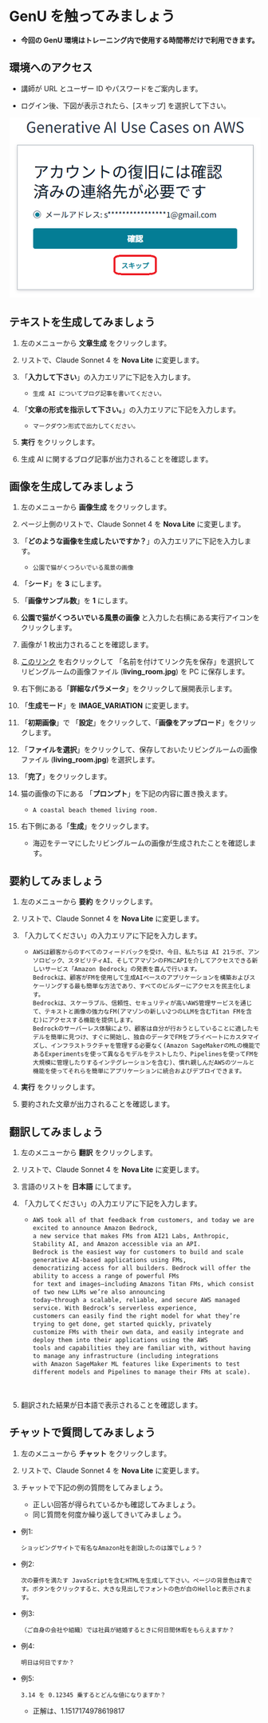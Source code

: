 # GenU を触ってみましょう

* **今回の GenU 環境はトレーニング内で使用する時間帯だけで利用できます。**

## 環境へのアクセス

* 講師が URL とユーザー ID やパスワードをご案内します。

* ログイン後、下図が表示されたら、[スキップ] を選択して下さい。

![概要](images/genu-skip.png)

## テキストを生成してみましょう

1. 左のメニューから **文章生成** をクリックします。

1. リストで、Claude Sonnet 4 を **Nova Lite** に変更します。
      
1. 「**入力して下さい**」の入力エリアに下記を入力します。

    - ```
      生成 AI についてブログ記事を書いてください。
      ```

1. 「**文章の形式を指示して下さい。**」の入力エリアに下記を入力します。

    - ```
      マークダウン形式で出力してください。
      ```

1. **実行** をクリックします。

1. 生成 AI に関するブログ記事が出力されることを確認します。



## 画像を生成してみましょう

1. 左のメニューから **画像生成** をクリックします。

1. ページ上側のリストで、Claude Sonnet 4 を **Nova Lite** に変更します。

1. 「**どのような画像を生成したいですか？**」の入力エリアに下記を入力します。

    - ```
      公園で猫がくつろいでいる風景の画像
      ```

1. 「**シード**」を **3** にします。

1. 「**画像サンプル数**」を **1** にします。

1. **公園で猫がくつろいでいる風景の画像** と入力した右横にある実行アイコンをクリックします。

1. 画像が 1 枚出力されることを確認します。

1. [このリンク](https://github.com/tetsuo-nobe/gen-ai-ess-on-aws/blob/main/gen-u/images/living_room.jpg?raw=true) を右クリックして 「名前を付けてリンク先を保存」を選択してリビングルームの画像ファイル (**living_room.jpg**) を PC に保存します。

1. 右下側にある「**詳細なパラメータ**」をクリックして展開表示します。

1. 「**生成モード**」を **IMAGE_VARIATION** に変更します。

1. 「**初期画像**」で 「**設定**」をクリックして、「**画像をアップロード**」をクリックします。

1. 「**ファイルを選択**」をクリックして、保存しておいたリビングルームの画像ファイル (**living_room.jpg**) を選択します。

1. 「**完了**」をクリックします。

1. 猫の画像の下にある 「**プロンプト**」を下記の内容に置き換えます。
    - ```
      A coastal beach themed living room.
      ```
1. 右下側にある「**生成**」をクリックします。
   - 海辺をテーマにしたリビングルームの画像が生成されたことを確認します。

## 要約してみましょう

1. 左のメニューから **要約** をクリックします。

1. リストで、Claude Sonnet 4 を **Nova Lite** に変更します。

1. 「入力してください」の入力エリアに下記を入力します。

    - ```
      AWSは顧客からのすべてのフィードバックを受け、今日、私たちは AI 21ラボ、アンソロピック、スタビリティAI、そしてアマゾンのFMにAPIを介してアクセスできる新しいサービス「Amazon Bedrock」の発表を喜んで行います。
      Bedrockは、顧客がFMを使用して生成AIベースのアプリケーションを構築およびスケーリングする最も簡単な方法であり、すべてのビルダーにアクセスを民主化します。
      Bedrockは、スケーラブル、信頼性、セキュリティが高いAWS管理サービスを通じて、テキストと画像の強力なFM(アマゾンの新しい2つのLLMを含むTitan FMを含む)にアクセスする機能を提供します。
      Bedrockのサーバーレス体験により、顧客は自分が行おうとしていることに適したモデルを簡単に見つけ、すぐに開始し、独自のデータでFMをプライベートにカスタマイズし、インフラストラクチャを管理する必要なく(Amazon SageMakerのMLの機能であるExperimentsを使って異なるモデルをテストしたり、Pipelinesを使ってFMを大規模に管理したりするインテグレーションを含む)、慣れ親しんだAWSのツールと機能を使ってそれらを簡単にアプリケーションに統合およびデプロイできます。
      ```

1. **実行** をクリックします。

1. 要約された文章が出力されることを確認します。


## 翻訳してみましょう

1. 左のメニューから **翻訳** をクリックします。

1. リストで、Claude Sonnet 4 を **Nova Lite** に変更します。

1. 言語のリストを **日本語** にしてます。
   
1. 「入力してください」の入力エリアに下記を入力します。

    - ```
      AWS took all of that feedback from customers, and today we are excited to announce Amazon Bedrock, 
      a new service that makes FMs from AI21 Labs, Anthropic, Stability AI, and Amazon accessible via an API. 
      Bedrock is the easiest way for customers to build and scale generative AI-based applications using FMs, 
      democratizing access for all builders. Bedrock will offer the ability to access a range of powerful FMs 
      for text and images—including Amazons Titan FMs, which consist of two new LLMs we’re also announcing 
      today—through a scalable, reliable, and secure AWS managed service. With Bedrock’s serverless experience, 
      customers can easily find the right model for what they’re trying to get done, get started quickly, privately 
      customize FMs with their own data, and easily integrate and deploy them into their applications using the AWS 
      tools and capabilities they are familiar with, without having to manage any infrastructure (including integrations 
      with Amazon SageMaker ML features like Experiments to test different models and Pipelines to manage their FMs at scale).
   　 
   
1. 翻訳された結果が日本語で表示されることを確認します。

## チャットで質問してみましょう

1. 左のメニューから **チャット** をクリックします。

1. リストで、Claude Sonnet 4 を **Nova Lite** に変更します。

1. チャットで下記の例の質問をしてみましょう。

    - 正しい回答が得られているかも確認してみましょう。
    - 同じ質問を何度か繰り返してきいてみましょう。

* 例1:
     ```
     ショッピングサイトで有名なAmazon社を創設したのは誰でしょう？
     ```

* 例2:
     ```
     次の要件を満たす JavaScriptを含むHTMLを生成して下さい。ページの背景色は青です。ボタンをクリックすると、大きな見出しでフォントの色が白のHelloと表示されます。
     ```

* 例3:
    ```
   （ご自身の会社や組織）では社員が結婚するときに何日間休暇をもらえますか？
    ```

* 例4:
    ```
    明日は何日ですか？
    ```

* 例5:
    ```
    3.14 を 0.12345 乗するとどんな値になりますか？
    ```
    - 正解は、1.1517174978619817 



  





















